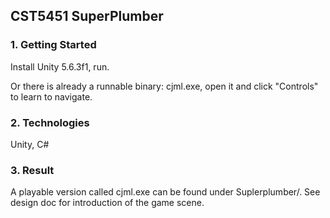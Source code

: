 ## CST5451 SuperPlumber

### 1. Getting Started
Install Unity 5.6.3f1, run.

Or there is already a runnable binary: cjml.exe, open it and click "Controls" to learn to navigate.


### 2. Technologies
Unity, C#


### 3. Result
A playable version called cjml.exe can be found under Suplerplumber/. See design doc for introduction of the game scene.